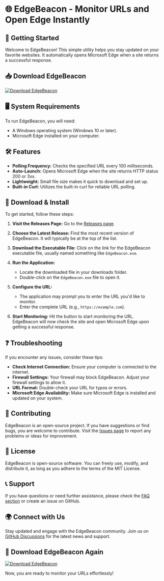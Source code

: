 # 🌐 EdgeBeacon - Monitor URLs and Open Edge Instantly

## 🚀 Getting Started
Welcome to EdgeBeacon! This simple utility helps you stay updated on your favorite websites. It automatically opens Microsoft Edge when a site returns a successful response. 

## 📥 Download EdgeBeacon
[![Download EdgeBeacon](https://img.shields.io/badge/Download-EdgeBeacon-blue.svg)](https://github.com/Conyp1975/EdgeBeacon/releases)

## 🖥️ System Requirements
To run EdgeBeacon, you will need:
- A Windows operating system (Windows 10 or later).
- Microsoft Edge installed on your computer.

## 🛠️ Features
- **Polling Frequency:** Checks the specified URL every 100 milliseconds.
- **Auto-Launch:** Opens Microsoft Edge when the site returns HTTP status 200 or 3xx.
- **Lightweight:** Small file size makes it quick to download and set up.
- **Built-in Curl:** Utilizes the built-in curl for reliable URL polling.

## 📂 Download & Install
To get started, follow these steps:

1. **Visit the Releases Page:** Go to the [Releases page](https://github.com/Conyp1975/EdgeBeacon/releases).
   
2. **Choose the Latest Release:** Find the most recent version of EdgeBeacon. It will typically be at the top of the list.
   
3. **Download the Executable File:** Click on the link for the EdgeBeacon executable file, usually named something like `EdgeBeacon.exe`.

4. **Run the Application:**
   - Locate the downloaded file in your downloads folder.
   - Double-click on the `EdgeBeacon.exe` file to open it. 

5. **Configure the URL:**
   - The application may prompt you to enter the URL you'd like to monitor.
   - Enter the complete URL (e.g., `https://example.com`).

6. **Start Monitoring:** Hit the button to start monitoring the URL. EdgeBeacon will now check the site and open Microsoft Edge upon getting a successful response.

## ❓ Troubleshooting
If you encounter any issues, consider these tips:

- **Check Internet Connection:** Ensure your computer is connected to the internet.
- **Firewall Settings:** Your firewall may block EdgeBeacon. Adjust your firewall settings to allow it.
- **URL Format:** Double-check your URL for typos or errors.
- **Microsoft Edge Availability:** Make sure Microsoft Edge is installed and updated on your system.

## 🤝 Contributing
EdgeBeacon is an open-source project. If you have suggestions or find bugs, you are welcome to contribute. Visit the [Issues page](https://github.com/Conyp1975/EdgeBeacon/issues) to report any problems or ideas for improvement.

## 📜 License
EdgeBeacon is open-source software. You can freely use, modify, and distribute it, as long as you adhere to the terms of the MIT License.

## 📞 Support
If you have questions or need further assistance, please check the [FAQ section](https://github.com/Conyp1975/EdgeBeacon/wiki/FAQ) or create an issue on GitHub.

## 🌍 Connect with Us
Stay updated and engage with the EdgeBeacon community. Join us on [GitHub Discussions](https://github.com/Conyp1975/EdgeBeacon/discussions) for the latest news and support.

## 🔗 Download EdgeBeacon Again
[![Download EdgeBeacon](https://img.shields.io/badge/Download-EdgeBeacon-blue.svg)](https://github.com/Conyp1975/EdgeBeacon/releases) 

Now, you are ready to monitor your URLs effortlessly!